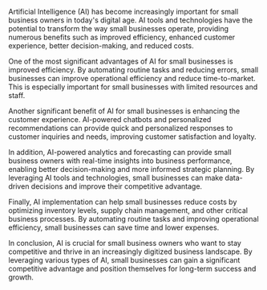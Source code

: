 
Artificial Intelligence (AI) has become increasingly important for small business owners in today's digital age. AI tools and technologies have the potential to transform the way small businesses operate, providing numerous benefits such as improved efficiency, enhanced customer experience, better decision-making, and reduced costs.

One of the most significant advantages of AI for small businesses is improved efficiency. By automating routine tasks and reducing errors, small businesses can improve operational efficiency and reduce time-to-market. This is especially important for small businesses with limited resources and staff.

Another significant benefit of AI for small businesses is enhancing the customer experience. AI-powered chatbots and personalized recommendations can provide quick and personalized responses to customer inquiries and needs, improving customer satisfaction and loyalty.

In addition, AI-powered analytics and forecasting can provide small business owners with real-time insights into business performance, enabling better decision-making and more informed strategic planning. By leveraging AI tools and technologies, small businesses can make data-driven decisions and improve their competitive advantage.

Finally, AI implementation can help small businesses reduce costs by optimizing inventory levels, supply chain management, and other critical business processes. By automating routine tasks and improving operational efficiency, small businesses can save time and lower expenses.

In conclusion, AI is crucial for small business owners who want to stay competitive and thrive in an increasingly digitized business landscape. By leveraging various types of AI, small businesses can gain a significant competitive advantage and position themselves for long-term success and growth.
